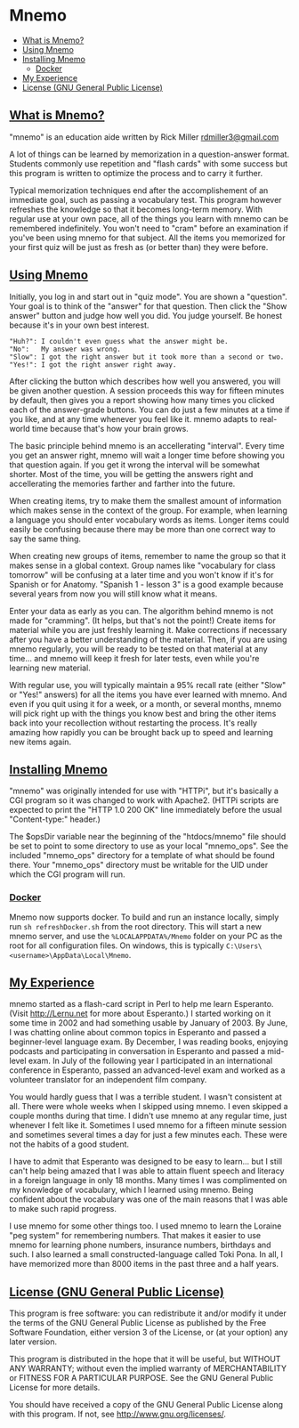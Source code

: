 # Mnemo

- [What is Mnemo?](#what-is-mnemo)
- [Using Mnemo](#using-mnemo)
- [Installing Mnemo](#installing-mnemo)
  - [Docker](#docker)
- [My Experience](#my-experience)
- [License (GNU General Public License)](#license-gnu-general-public-license)


## [What is Mnemo?](#what-is-mnemo)

"mnemo" is an education aide written by Rick Miller <rdmiller3@gmail.com>

A lot of things can be learned by memorization in a question-answer format.
Students commonly use repetition and "flash cards" with some success but
this program is written to optimize the process and to carry it further.

Typical memorization techniques end after the accomplishement of an
immediate goal, such as passing a vocabulary test.  This program however
refreshes the knowledge so that it becomes long-term memory.  With regular
use at your own pace, all of the things you learn with mnemo can be
remembered indefinitely.  You won't need to "cram" before an examination if
you've been using mnemo for that subject.  All the items you memorized for
your first quiz will be just as fresh as (or better than) they were before.


## [Using Mnemo](#using-mnemo)

Initially, you log in and start out in "quiz mode".  You are shown a
"question".  Your goal is to think of the "answer" for that question.  Then
click the "Show answer" button and judge how well you did.  You judge
yourself.  Be honest because it's in your own best interest.

    "Huh?": I couldn't even guess what the answer might be.
    "No":   My answer was wrong.
    "Slow": I got the right answer but it took more than a second or two.
    "Yes!": I got the right answer right away.


After clicking the button which describes how well you answered, you will
be given another question.  A session proceeds this way for fifteen minutes
by default, then gives you a report showing how many times you clicked each
of the answer-grade buttons.  You can do just a few minutes at a time if
you like, and at any time whenever you feel like it.  mnemo adapts to
real-world time because that's how your brain grows.

The basic principle behind mnemo is an accellerating "interval".  Every
time you get an answer right, mnemo will wait a longer time before showing
you that question again.  If you get it wrong the interval will be somewhat
shorter.  Most of the time, you will be getting the answers right and
accellerating the memories farther and farther into the future.

When creating items, try to make them the smallest amount of information
which makes sense in the context of the group.  For example, when learning
a language you should enter vocabulary words as items.  Longer items could
easily be confusing because there may be more than one correct way to say
the same thing.

When creating new groups of items, remember to name the group so that it
makes sense in a global context.  Group names like "vocabulary for class
tomorrow" will be confusing at a later time and you won't know if it's for
Spanish or for Anatomy.  "Spanish 1 - lesson 3" is a good example because
several years from now you will still know what it means.

Enter your data as early as you can.  The algorithm behind mnemo is not
made for "cramming".  (It helps, but that's not the point!)  Create items
for material while you are just freshly learning it.  Make corrections if
necessary after you have a better understanding of the material.  Then, if
you are using mnemo regularly, you will be ready to be tested on that
material at any time... and mnemo will keep it fresh for later tests, even
while you're learning new material.

With regular use, you will typically maintain a 95% recall rate (either
"Slow" or "Yes!" answers) for all the items you have ever learned with
mnemo.  And even if you quit using it for a week, or a month, or several
months, mnemo will pick right up with the things you know best and bring
the other items back into your recollection without restarting the process.
It's really amazing how rapidly you can be brought back up to speed and
learning new items again.


## [Installing Mnemo](#installing-mnemo)

"mnemo" was originally intended for use with "HTTPi", but it's
basically a CGI program so it was changed to work with Apache2.
(HTTPi scripts are expected to print the "HTTP 1.0 200 OK" line
immediately before the usual "Content-type:" header.)

The $opsDir variable near the beginning of the "htdocs/mnemo" file
should be set to point to some directory to use as your
local "mnemo_ops".  See the included "mnemo_ops" directory for a
template of what should be found there.  Your "mnemo_ops" directory
must be writable for the UID under which the CGI program will run.

### [Docker](#docker)

Mnemo now supports docker. To build and run an instance locally, simply run `sh refreshDocker.sh` from the root directory. This will start a new mnemo server, and use the `%LOCALAPPDATA%/Mnemo` folder on your PC as the root for all configuration files. On windows, this is typically `C:\Users\<username>\AppData\Local\Mnemo`.

## [My Experience](#my-experience)

mnemo started as a flash-card script in Perl to help me learn Esperanto.
(Visit http://Lernu.net for more about Esperanto.)  I started working on it
some time in 2002 and had something usable by January of 2003.  By June, I
was chatting online about common topics in Esperanto and passed a
beginner-level language exam.  By December, I was reading books, enjoying
podcasts and participating in conversation in Esperanto and passed a
mid-level exam.  In July of the following year I participated in an
international conference in Esperanto, passed an advanced-level exam and
worked as a volunteer translator for an independent film company.

You would hardly guess that I was a terrible student.  I wasn't consistent
at all.  There were whole weeks when I skipped using mnemo.  I even skipped
a couple months during that time.  I didn't use mnemo at any regular time,
just whenever I felt like it.  Sometimes I used mnemo for a fifteen minute
session and sometimes several times a day for just a few minutes each.
These were not the habits of a good student.

I have to admit that Esperanto was designed to be easy to learn... but I
still can't help being amazed that I was able to attain fluent speech and
literacy in a foreign language in only 18 months.  Many times I was
complimented on my knowledge of vocabulary, which I learned using mnemo.
Being confident about the vocabulary was one of the main reasons that I was
able to make such rapid progress.

I use mnemo for some other things too.  I used mnemo to learn the Loraine
"peg system" for remembering numbers.  That makes it easier to use mnemo
for learning phone numbers, insurance numbers, birthdays and such.   I also
learned a small constructed-language called Toki Pona.  In all, I have
memorized more than 8000 items in the past three and a half years.


## [License (GNU General Public License)](#license-gnu-general-public-license)

This program is free software: you can redistribute it and/or modify
it under the terms of the GNU General Public License as published by
the Free Software Foundation, either version 3 of the License, or
(at your option) any later version.

This program is distributed in the hope that it will be useful,
but WITHOUT ANY WARRANTY; without even the implied warranty of
MERCHANTABILITY or FITNESS FOR A PARTICULAR PURPOSE.  See the
GNU General Public License for more details.

You should have received a copy of the GNU General Public License
along with this program.  If not, see <http://www.gnu.org/licenses/>.

